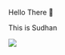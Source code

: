 Hello There 👋

This is Sudhan 


<img src="https://github-readme-streak-stats.herokuapp.com/?user=Sudhan09" />


